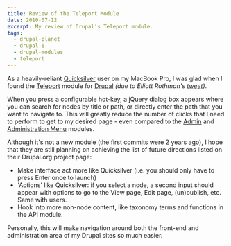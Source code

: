 ```yaml
---
title: Review of the Teleport Module
date: 2010-07-12
excerpt: My review of Drupal’s Teleport module.
tags:
  - drupal-planet
  - drupal-6
  - drupal-modules
  - teleport
---
```

As a heavily-reliant [Quicksilver](http://en.wikipedia.org/wiki/Quicksilver_%28software%29) user on my MacBook Pro, I was glad when I found the [Teleport](http://drupal.org/project/teleport) module for [Drupal](http://drupal.org) *(due to Elliott Rothman's [tweet](http://twitter.com/elliotttt/status/18044234238))*.

When you press a configurable hot-key, a jQuery dialog box appears where you can search for nodes by title or path, or directly enter the path that you want to navigate to. This will greatly reduce the number of clicks that I need to perform to get to my desired page - even compared to the [Admin](http://drupal.org/project/admin) and [Administration Menu](http://drupal.org/project/admin_menu) modules.

Although it's not a new module (the first commits were 2 years ago), I hope that they are still planning on achieving the list of future directions listed on their Drupal.org project page:

* Make interface act more like Quicksilver (i.e. you should only have to press Enter once to launch)
* 'Actions' like Quicksilver: if you select a node, a second input should appear with options to go to the View page, Edit page, (un)publish, etc. Same with users.
* Hook into more non-node content, like taxonomy terms and functions in the API module.

Personally, this will make navigation around both the front-end and administration area of my Drupal sites so much easier.

